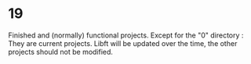 # 19

Finished and (normally) functional projects. Except for the "0" directory : They are current projects.
Libft will be updated over the time, the other projects should not be modified.
